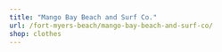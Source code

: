 ```yaml
---
title: "Mango Bay Beach and Surf Co."
url: /fort-myers-beach/mango-bay-beach-and-surf-co/
shop: clothes
---
```

